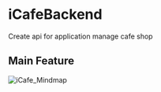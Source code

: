 # iCafeBackend
Create api for application manage cafe shop
## Main Feature
![iCafe_Mindmap](https://github.com/user-attachments/assets/b14113e4-e88c-4fa8-8dbc-3cb15a60a1c5)
